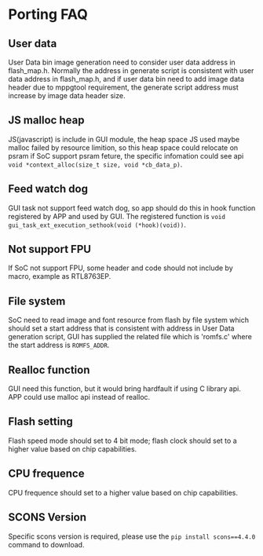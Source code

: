 # Porting FAQ

## User data

User Data bin image generation need to consider user data address in flash_map.h. Normally the address in generate script is consistent with user data address in flash_map.h,
and if user data bin need to add image data header due to mppgtool requirement, the generate script address must increase by image data header size.

## JS malloc heap

JS(javascript) is include in GUI module, the heap space JS used maybe malloc failed by resource limition, so this heap space could relocate on psram if SoC support psram feture, the specific
infomation could see api `void *context_alloc(size_t size, void *cb_data_p)`.

## Feed watch dog

GUI task not support feed watch dog, so app should do this in hook function registered by APP and used by GUI. The registered function is `void gui_task_ext_execution_sethook(void (*hook)(void))`.

## Not support FPU

If SoC not support FPU, some header and code should not include by macro, example as RTL8763EP.

## File system

SoC need to read image and font resource from flash by file system which should set a start address that is consistent with address in User Data generation script, GUI has supplied the related file which is 'romfs.c' where the start address is `ROMFS_ADDR`.

## Realloc function

GUI need this function, but it would bring hardfault if using C library api. APP could use malloc api instead of realloc.

## Flash setting

Flash speed mode should set to 4 bit mode; flash clock should set to a higher value based on chip capabilities.

## CPU frequence

CPU frequence should set to a higher value based on chip capabilities.

## SCONS Version

Specific scons version is required, please use the `pip install scons==4.4.0` command to download.
